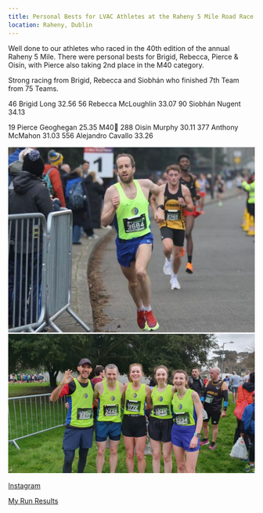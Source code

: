 ```yaml
---
title: Personal Bests for LVAC Athletes at the Raheny 5 Mile Road Race
location: Raheny, Dublin
---
```


Well done to our athletes who raced in the 40th edition of the annual Raheny 5 Mile. There were personal bests for Brigid, Rebecca, Pierce & Oisín, with Pierce also taking 2nd place in the M40 category. 

Strong racing from Brigid, Rebecca and Siobhán who finished 7th Team from 75 Teams.

46 Brigid Long 32.56
56 Rebecca McLoughlin 33.07
90 Siobhán Nugent 34.13

19 Pierce Geoghegan 25.35 M40🥈
288 Oisín Murphy 30.11
377 Anthony McMahon 31.03
556 Alejandro Cavallo 33.26

<img src="/assets/images/races/2024/raheny-5-mile/pierce.jpeg" class="img-fluid" alt="Pierce Geoghegan">

<img src="/assets/images/races/2024/raheny-5-mile/group.jpeg" class="img-fluid" alt="Group">

<a href="https://www.instagram.com/p/C2qOgzCMxwZ/?img_index=1" target="_blank" rel="noopener noreferrer">Instagram</a>

<a href="https://www.myrunresults.com/events/40th_axa_raheny_5_mile_2024/4950/results" target="_blank" rel="noopener noreferrer">My Run Results</a>
